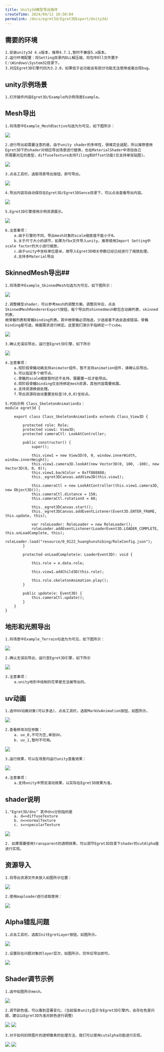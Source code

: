 ```yaml
---
title: Unity3d模型导出插件
createTime: 2024/09/11 10:50:04
permalink: /docs/egret3d/Egret3DExport/Unity3d/
---
```


## 需要的环境 ##
	1.安装unity3d 4.x版本，推荐4.7.1,暂时不兼容5.x版本。
	2.运行环境配置：将Setting目录内DLL解压缩，将包中Dll文件置于C:\Windows\System32目录下。
	3.对应Egret3D引擎代码为3.2.0，如果低于此功能会有部分功能无法使用或者出现bug。

## unity示例场景 ##
	1.打开插件内容Egret3D/Example内示例场景Example。

## Mesh导出 ##
	1.将场景中Example_Mesh的active勾选为为可见，如下图所示：
![](Img_0.png)

	2.进行导出前需要注意的是，由于unity shader的多样性，很难完全适配，所以推荐使用Egret3D下的shader对相应导出场景进行替换，也在MaterialShader中添加自己
	所需要对应的类型，diffuseTexture支持Tiling和Offset功能(仅支持单张贴图)。
![](Img_1.png)

	3.点击工具栏，选取场景导出按钮，即可导出。
![](Img_2.png)

	4.导出内容将自动保存在Egret3D/Egret3DSence目录下，可以点击查看导出内容。
![](Img_3.png)

	5.Egret3D引擎使用示例资源展示。
![](Img_4.png)

	6.注意事项：
		a.由于引擎的不同，导出mesh对象的scale缩放值不能小于0。
		b.关于尺寸大小的调节，如果为fbx文件导入unity，推荐使用Import Setting中scale factor的大小进行缩放，
		c.由于unity中坐标单位是米，故导入Egret3D相关参数已经已经进行了缩放处理。
		d.支持多Material导出

## SkinnedMesh导出##
	1.将场景中Example_SkinnedMesh勾选为为可见，如下图所示：
![](Img_5.png)

	2.调整模型shader，可以参考mesh的调整方案。调整完毕后，点击SkinnedMeshRendererExport按钮，每个导出的shinnedmesh都包含动画列表，skinned列表，
	根骨骼列表和骨骼binding列表。其中根骨骼必须拖选，少选或者不选会造成错误。骨骼binding是可选，根据需求进行绑定。这里我们演示手指绑定一个cube。
![](Img_6.png)

	3.确认无误后导出，运行至Egret3D引擎，如下所示
![](Img_7.gif)

	4.注意事项：
		a.现阶段骨骼动画支持animator组件，暂不支持animation组件，请确认后导出。
		b.可以指定多个根节点。
		c.骨骼的scale缩放暂时还不支持，需要置一后才能导出。
		d.现阶段骨骼binding仅支持绑定mesh资源，其他内容需要拓展。
		e.支持资源换装处理。
		f.导出资源将自动重置坐标至(0,0,0)坐标点。

	5.代码示例 Class_SkeletonAnimationEx：
	module egret3d {

	    export class Class_SkeletonAnimationEx extends Class_View3D {

	        protected role: Role;
	        protected view1: View3D;
	        protected cameraCtl: LookAtController;

	        public constructor() {
	            super();

	            this.view1 = new View3D(0, 0, window.innerWidth, window.innerHeight);
	            this.view1.camera3D.lookAt(new Vector3D(0, 100, -100), new Vector3D(0, 0, 0));
	            this.view1.backColor = 0xff888888;
	            this._egret3DCanvas.addView3D(this.view1);

	            this.cameraCtl = new LookAtController(this.view1.camera3D, new Object3D());
	            this.cameraCtl.distance = 150;
	            this.cameraCtl.rotationX = 60;

	            this._egret3DCanvas.start();
	            this._egret3DCanvas.addEventListener(Event3D.ENTER_FRAME, this.update, this);

	            var roleLoader: RoleLoader = new RoleLoader();
	            roleLoader.addEventListener(LoaderEvent3D.LOADER_COMPLETE, this.onLoadComplete, this);
	            roleLoader.load("resource/0_0122_huanghunshibing/RoleConfig.json");
	        }

	        protected onLoadComplete(e: LoaderEvent3D): void {

	            this.role = e.data.role;

	            this.view1.addChild3D(this.role);

	            this.role.skeletonAnimation.play();
	        }

	        public update(e: Event3D) {
	            this.cameraCtl.update();
	        }
	    }
	}

## 地形和光照导出 ##
	1.将场景中Example_Terrain勾选为为可见，如下图所示：
![](Img_8.png)

	2.确认无误后导出，运行至Egret3D引擎，如下所示
![](Img_9.png)

	3.注意事项：
		a.unity地形中绘制的花草是无法被导出的。

## uv动画 ##
	1.选中UV动画对象(可以多选)，点击工具栏，选取MarkUvAnimation按钮，如图所示。
![](Img_10.png)

	2.查看修改对应参数：
		a. uv_0,不可为空,单张UV。
		b. uv_1,暂时不可用。
![](Img_11.png)

	3.运行效果，可以在场景内运行unity查看效果：
![](Img_12.gif)

	4.注意事项：
		a.支持unity中预览滚动效果，以实际在Egret3D效果为准。

## shader说明 ##
	1."Egret3D/dns" 其中dns分别指的是
		a. d=>diffuseTexture
		b. n=>normalTexture
		c. s=>specularTexture
![](Img_13.png)

	2. 如果需要使用transparent的透明效果，可以调节Egret3D目录下shader的cutAlpha值进行实现。

## 资源导入 ##
	1.将导出资源文件夹放入如图所示位置：
![](Img_14.png)

	2.使用maploader进行读取使用：
![](Img_15.png)

## Alpha错乱问题 ##
	1.点击工具栏，选取InitEgretLayer按钮，如图所示。
![](Img_16.png)

	2.设置存在问题对象的layer层次，如图所示，完毕后导出即可。
![](Img_17.png)

## Shader调节示例 ##
	1.选中如图所示mesh。
![](Img_18.png)

	2.调节颜色值，可以看到显著变化。（当前版本unity显示与Egret3D引擎内，会存在色差问题，建议以Egret3D为准对颜色进行调整）
![](Img_19.png)
![](Img_20.png)

	3.对于如何扣除图片的透明像素的处理方法，我们可以使用cutalpha功能进行实现。
![](Img_21.png)
![](Img_22.png)
